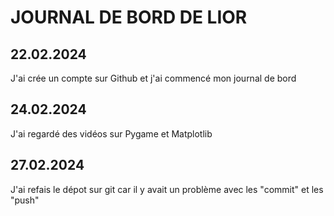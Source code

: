 # JOURNAL DE BORD DE LIOR

## 22.02.2024

J'ai crée un compte sur Github et j'ai commencé mon journal de bord 

## 24.02.2024

J'ai regardé des vidéos sur Pygame et Matplotlib

## 27.02.2024

J'ai refais le dépot sur git car il y avait un problème avec les "commit" et les "push"